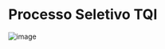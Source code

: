 # Processo Seletivo TQI
![image](https://user-images.githubusercontent.com/16625943/161669342-a749a28a-b3f0-48a1-bf15-dfaef1cf92be.png)


